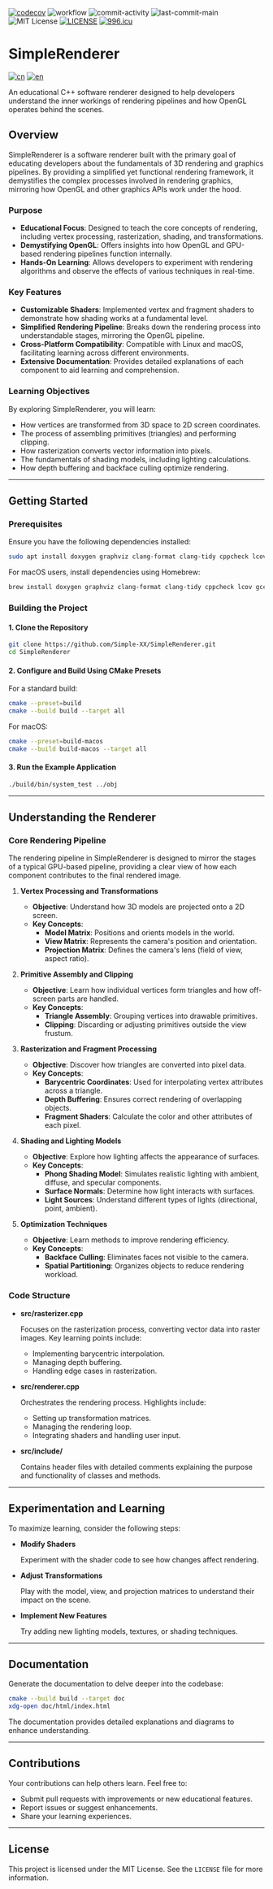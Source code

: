 [![codecov](https://codecov.io/gh/Simple-XX/SimpleRenderer/graph/badge.svg?token=J7NKK3SBNJ)](https://codecov.io/gh/Simple-XX/SimpleRenderer)
![workflow](https://github.com/Simple-XX/SimpleRenderer/actions/workflows/workflow.yml/badge.svg)
![commit-activity](https://img.shields.io/github/commit-activity/t/Simple-XX/SimpleRenderer)
![last-commit-main](https://img.shields.io/github/last-commit/Simple-XX/SimpleRenderer/main)
![MIT License](https://img.shields.io/github/license/mashape/apistatus.svg)
[![LICENSE](https://img.shields.io/badge/license-Anti%20996-blue.svg)](https://github.com/996icu/996.ICU/blob/master/LICENSE)
[![996.icu](https://img.shields.io/badge/link-996.icu-red.svg)](https://996.icu)

# SimpleRenderer

[![cn](https://img.shields.io/badge/language-cn-red.svg)](https://github.com/Simple-XX/SimpleRenderer/blob/main/README-cn.md)
[![en](https://img.shields.io/badge/language-en-blue.svg)]((https://github.com/Simple-XX/SimpleRenderer/blob/main/README.md))

An educational C++ software renderer designed to help developers understand the inner workings of rendering pipelines and how OpenGL operates behind the scenes.

## Overview

SimpleRenderer is a software renderer built with the primary goal of educating developers about the fundamentals of 3D rendering and graphics pipelines. By providing a simplified yet functional rendering framework, it demystifies the complex processes involved in rendering graphics, mirroring how OpenGL and other graphics APIs work under the hood.

### Purpose

- **Educational Focus**: Designed to teach the core concepts of rendering, including vertex processing, rasterization, shading, and transformations.
- **Demystifying OpenGL**: Offers insights into how OpenGL and GPU-based rendering pipelines function internally.
- **Hands-On Learning**: Allows developers to experiment with rendering algorithms and observe the effects of various techniques in real-time.

### Key Features

- **Customizable Shaders**: Implemented vertex and fragment shaders to demonstrate how shading works at a fundamental level.
- **Simplified Rendering Pipeline**: Breaks down the rendering process into understandable stages, mirroring the OpenGL pipeline.
- **Cross-Platform Compatibility**: Compatible with Linux and macOS, facilitating learning across different environments.
- **Extensive Documentation**: Provides detailed explanations of each component to aid learning and comprehension.

### Learning Objectives

By exploring SimpleRenderer, you will learn:

- How vertices are transformed from 3D space to 2D screen coordinates.
- The process of assembling primitives (triangles) and performing clipping.
- How rasterization converts vector information into pixels.
- The fundamentals of shading models, including lighting calculations.
- How depth buffering and backface culling optimize rendering.

---

## Getting Started

### Prerequisites

Ensure you have the following dependencies installed:

```bash
sudo apt install doxygen graphviz clang-format clang-tidy cppcheck lcov gcc g++ libsdl2-dev libsdl2-ttf-dev libomp-dev libspdlog-dev cmake libassimp-dev
```

For macOS users, install dependencies using Homebrew:

```bash
brew install doxygen graphviz clang-format clang-tidy cppcheck lcov gcc sdl2 sdl2_ttf libomp spdlog cmake assimp
```

### Building the Project

#### 1. Clone the Repository

```bash
git clone https://github.com/Simple-XX/SimpleRenderer.git
cd SimpleRenderer
```

#### 2. Configure and Build Using CMake Presets

For a standard build:

```bash
cmake --preset=build
cmake --build build --target all
```

For macOS:

```bash
cmake --preset=build-macos
cmake --build build-macos --target all
```

#### 3. Run the Example Application

```bash
./build/bin/system_test ../obj
```

---

## Understanding the Renderer

### Core Rendering Pipeline

The rendering pipeline in SimpleRenderer is designed to mirror the stages of a typical GPU-based pipeline, providing a clear view of how each component contributes to the final rendered image.

1. **Vertex Processing and Transformations**

   - **Objective**: Understand how 3D models are projected onto a 2D screen.
   - **Key Concepts**:
     - **Model Matrix**: Positions and orients models in the world.
     - **View Matrix**: Represents the camera's position and orientation.
     - **Projection Matrix**: Defines the camera's lens (field of view, aspect ratio).

2. **Primitive Assembly and Clipping**

   - **Objective**: Learn how individual vertices form triangles and how off-screen parts are handled.
   - **Key Concepts**:
     - **Triangle Assembly**: Grouping vertices into drawable primitives.
     - **Clipping**: Discarding or adjusting primitives outside the view frustum.

3. **Rasterization and Fragment Processing**

   - **Objective**: Discover how triangles are converted into pixel data.
   - **Key Concepts**:
     - **Barycentric Coordinates**: Used for interpolating vertex attributes across a triangle.
     - **Depth Buffering**: Ensures correct rendering of overlapping objects.
     - **Fragment Shaders**: Calculate the color and other attributes of each pixel.

4. **Shading and Lighting Models**

   - **Objective**: Explore how lighting affects the appearance of surfaces.
   - **Key Concepts**:
     - **Phong Shading Model**: Simulates realistic lighting with ambient, diffuse, and specular components.
     - **Surface Normals**: Determine how light interacts with surfaces.
     - **Light Sources**: Understand different types of lights (directional, point, ambient).

5. **Optimization Techniques**

   - **Objective**: Learn methods to improve rendering efficiency.
   - **Key Concepts**:
     - **Backface Culling**: Eliminates faces not visible to the camera.
     - **Spatial Partitioning**: Organizes objects to reduce rendering workload.

### Code Structure

- **src/rasterizer.cpp**

  Focuses on the rasterization process, converting vector data into raster images. Key learning points include:

  - Implementing barycentric interpolation.
  - Managing depth buffering.
  - Handling edge cases in rasterization.

- **src/renderer.cpp**

  Orchestrates the rendering process. Highlights include:

  - Setting up transformation matrices.
  - Managing the rendering loop.
  - Integrating shaders and handling user input.

- **src/include/**

  Contains header files with detailed comments explaining the purpose and functionality of classes and methods.

---

## Experimentation and Learning

To maximize learning, consider the following steps:

- **Modify Shaders**

  Experiment with the shader code to see how changes affect rendering.

- **Adjust Transformations**

  Play with the model, view, and projection matrices to understand their impact on the scene.

- **Implement New Features**

  Try adding new lighting models, textures, or shading techniques.

---

## Documentation

Generate the documentation to delve deeper into the codebase:

````bash
cmake --build build --target doc
xdg-open doc/html/index.html
````

The documentation provides detailed explanations and diagrams to enhance understanding.

---

## Contributions

Your contributions can help others learn. Feel free to:

- Submit pull requests with improvements or new educational features.
- Report issues or suggest enhancements.
- Share your learning experiences.

---

## License

This project is licensed under the MIT License. See the `LICENSE` file for more information.
